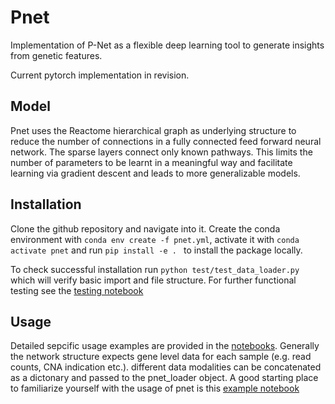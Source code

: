# Pnet
Implementation of P-Net as a flexible deep learning tool to generate insights from genetic features.

Current pytorch implementation in revision.

## Model
Pnet uses the Reactome hierarchical graph as underlying structure to reduce the number of connections in a fully connected feed forward neural network. The sparse layers connect only known pathways. This limits the number of parameters to be learnt in a meaningful way and facilitate learning via gradient descent and leads to more generalizable models. 

## Installation
Clone the github repository and navigate into it. Create the conda environment with ```conda env create -f pnet.yml```, activate it with ```conda activate pnet``` and run ```pip install -e . ``` to install the package locally.

To check successful installation run ```python test/test_data_loader.py``` which will verify basic import and file structure. For further functional testing see the [testing notebook](https://github.com/vanallenlab/pnet/blob/main/notebooks/testing.ipynb)

## Usage
Detailed sepcific usage examples are provided in the [notebooks](https://github.com/vanallenlab/pnet/tree/main/notebooks). Generally the network structure expects gene level data for each sample (e.g. read counts, CNA indication etc.). different data modalities can be concatenated as a dictonary and passed to the pnet_loader object. A good starting place to familiarize yourself with the usage of pnet is this [example notebook](https://github.com/vanallenlab/pnet/blob/main/notebooks/SKCM_purity.ipynb)
